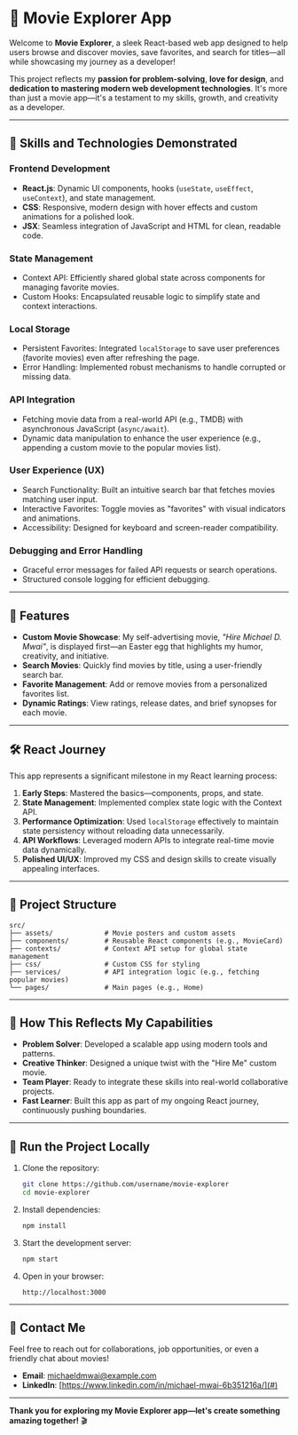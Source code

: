 # 🎥 **Movie Explorer App**

Welcome to **Movie Explorer**, a sleek React-based web app designed to help users browse and discover movies, save favorites, and search for titles—all while showcasing my journey as a developer!

This project reflects my **passion for problem-solving**, **love for design**, and **dedication to mastering modern web development technologies**. It's more than just a movie app—it's a testament to my skills, growth, and creativity as a developer.

---

## 🧰 **Skills and Technologies Demonstrated**

### **Frontend Development**

- **React.js**: Dynamic UI components, hooks (`useState`, `useEffect`, `useContext`), and state management.
- **CSS**: Responsive, modern design with hover effects and custom animations for a polished look.
- **JSX**: Seamless integration of JavaScript and HTML for clean, readable code.

### **State Management**

- Context API: Efficiently shared global state across components for managing favorite movies.
- Custom Hooks: Encapsulated reusable logic to simplify state and context interactions.

### **Local Storage**

- Persistent Favorites: Integrated `localStorage` to save user preferences (favorite movies) even after refreshing the page.
- Error Handling: Implemented robust mechanisms to handle corrupted or missing data.

### **API Integration**

- Fetching movie data from a real-world API (e.g., TMDB) with asynchronous JavaScript (`async/await`).
- Dynamic data manipulation to enhance the user experience (e.g., appending a custom movie to the popular movies list).

### **User Experience (UX)**

- Search Functionality: Built an intuitive search bar that fetches movies matching user input.
- Interactive Favorites: Toggle movies as "favorites" with visual indicators and animations.
- Accessibility: Designed for keyboard and screen-reader compatibility.

### **Debugging and Error Handling**

- Graceful error messages for failed API requests or search operations.
- Structured console logging for efficient debugging.

---

## 🚀 **Features**

- **Custom Movie Showcase**: My self-advertising movie, _"Hire Michael D. Mwai"_, is displayed first—an Easter egg that highlights my humor, creativity, and initiative.
- **Search Movies**: Quickly find movies by title, using a user-friendly search bar.
- **Favorite Management**: Add or remove movies from a personalized favorites list.
- **Dynamic Ratings**: View ratings, release dates, and brief synopses for each movie.

---

## 🛠️ **React Journey**

This app represents a significant milestone in my React learning process:

1. **Early Steps**: Mastered the basics—components, props, and state.
2. **State Management**: Implemented complex state logic with the Context API.
3. **Performance Optimization**: Used `localStorage` effectively to maintain state persistency without reloading data unnecessarily.
4. **API Workflows**: Leveraged modern APIs to integrate real-time movie data dynamically.
5. **Polished UI/UX**: Improved my CSS and design skills to create visually appealing interfaces.

---

## 📁 **Project Structure**

```plaintext
src/
├── assets/             # Movie posters and custom assets
├── components/         # Reusable React components (e.g., MovieCard)
├── contexts/           # Context API setup for global state management
├── css/                # Custom CSS for styling
├── services/           # API integration logic (e.g., fetching popular movies)
└── pages/              # Main pages (e.g., Home)
```

---

## 🎯 **How This Reflects My Capabilities**

- **Problem Solver**: Developed a scalable app using modern tools and patterns.
- **Creative Thinker**: Designed a unique twist with the "Hire Me" custom movie.
- **Team Player**: Ready to integrate these skills into real-world collaborative projects.
- **Fast Learner**: Built this app as part of my ongoing React journey, continuously pushing boundaries.

---

## 📜 **Run the Project Locally**

1. Clone the repository:
   ```bash
   git clone https://github.com/username/movie-explorer
   cd movie-explorer
   ```
2. Install dependencies:
   ```bash
   npm install
   ```
3. Start the development server:
   ```bash
   npm start
   ```
4. Open in your browser:
   ```
   http://localhost:3000
   ```

---

## 📩 **Contact Me**

Feel free to reach out for collaborations, job opportunities, or even a friendly chat about movies!

- **Email**: michaeldmwai@example.com
- **LinkedIn**: [https://www.linkedin.com/in/michael-mwai-6b351216a/](#)

---

**Thank you for exploring my Movie Explorer app—let's create something amazing together!** 🎬
